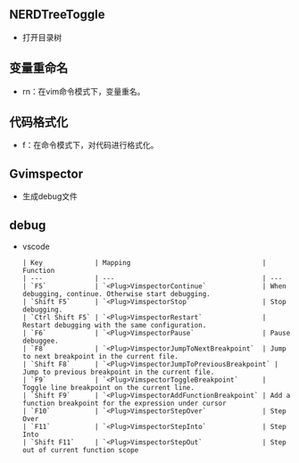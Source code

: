 
## NERDTreeToggle
- 打开目录树
## 变量重命名
- rn：在vim命令模式下，变量重名。
## 代码格式化
- f：在命令模式下，对代码进行格式化。
## Gvimspector
- 生成debug文件
## debug
- vscode

      | Key             | Mapping                                 | Function
      | ---             | ---                                     | ---
      | `F5`            | `<Plug>VimspectorContinue`              | When debugging, continue. Otherwise start debugging.
      | `Shift F5`      | `<Plug>VimspectorStop`                  | Stop debugging.
      | `Ctrl Shift F5` | `<Plug>VimspectorRestart`               | Restart debugging with the same configuration.
      | `F6`            | `<Plug>VimspectorPause`                 | Pause debuggee.
      | `F8`            | `<Plug>VimspectorJumpToNextBreakpoint`  | Jump to next breakpoint in the current file.
      | `Shift F8`      | `<Plug>VimspectorJumpToPreviousBreakpoint` | Jump to previous breakpoint in the current file.
      | `F9`            | `<Plug>VimspectorToggleBreakpoint`      | Toggle line breakpoint on the current line.
      | `Shift F9`      | `<Plug>VimspectorAddFunctionBreakpoint` | Add a function breakpoint for the expression under cursor
      | `F10`           | `<Plug>VimspectorStepOver`              | Step Over
      | `F11`           | `<Plug>VimspectorStepInto`              | Step Into
      | `Shift F11`     | `<Plug>VimspectorStepOut`               | Step out of current function scope












<!-- 
 brew install neovim
 /Users/ss/.config/nvim
 coc
 brew install nodejs
 brew install yarn

Vimspector unavailable: Requires Vim compiled with +python3
pip3 install neovim

Make -DCMAKE_COMMPILE_COMMMANDS=1 -B .vscode ./

brew install ccls 
bear -- make -j4 -C .. 
sudo apt install nodejs
sudo npm install -g yarn

# ~/.vim/plugged/coc.nvim/是我的coc.nvim插件的安装目录
cd ~/.vim/plugged/coc.nvim/	
yarn install
yarn build

```
coc.nvim switched to custom popup menu from 0.0.82
Plug 'cateduo/vsdark.nvim'                                              │  you have to change key-mapping of <tab> to make it work. 
Plug 'jackguo380/vim-lsp-cxx-highlight'                                 │  checkout current key-mapping by ":verbose imap <tab>"
```
采用最近版本的配置
```
set signcolumn=number " 提示符放到行号上 (:h signcolumn)
inoremap <silent><expr> <TAB>
      \ coc#pum#visible() ? coc#pum#next(1) :
      \ CheckBackspace() ? "\<Tab>" :
      \ coc#refresh()
inoremap <expr><S-TAB> coc#pum#visible() ? coc#pum#prev(1) : "\<C-h>"

" Make <CR> to accept selected completion item or notify coc.nvim to format
" <C-g>u breaks current undo, please make your own choice.
inoremap <silent><expr> <CR> coc#pum#visible() ? coc#pum#confirm()
                              \: "\<C-g>u\<CR>\<c-r>=coc#on_enter()\<CR>"
```
 -->

